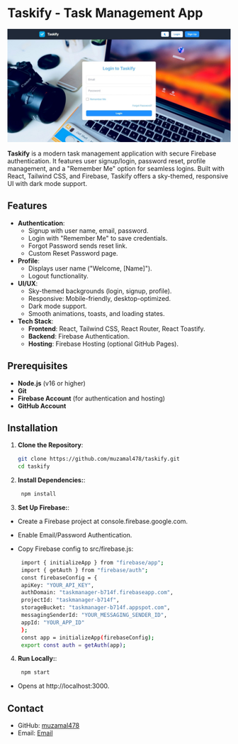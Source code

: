# Taskify - Task Management App

![Taskify Screenshot](screenshot.jpeg)

**Taskify** is a modern task management application with secure Firebase authentication. It features user signup/login, password reset, profile management, and a "Remember Me" option for seamless logins. Built with React, Tailwind CSS, and Firebase, Taskify offers a sky-themed, responsive UI with dark mode support.

## Features

- **Authentication**:
  - Signup with user name, email, password.
  - Login with "Remember Me" to save credentials.
  - Forgot Password sends reset link.
  - Custom Reset Password page.
- **Profile**:
  - Displays user name ("Welcome, [Name]").
  - Logout functionality.
- **UI/UX**:
  - Sky-themed backgrounds (login, signup, profile).
  - Responsive: Mobile-friendly, desktop-optimized.
  - Dark mode support.
  - Smooth animations, toasts, and loading states.
- **Tech Stack**:
  - **Frontend**: React, Tailwind CSS, React Router, React Toastify.
  - **Backend**: Firebase Authentication.
  - **Hosting**: Firebase Hosting (optional GitHub Pages).

## Prerequisites

- **Node.js** (v16 or higher)
- **Git**
- **Firebase Account** (for authentication and hosting)
- **GitHub Account**

## Installation

1. **Clone the Repository**:
   ```bash
   git clone https://github.com/muzamal478/taskify.git
   cd taskify

2. **Install Dependencies:**:
   ```bash
    npm install

3. **Set Up Firebase:**:
- Create a Firebase project at console.firebase.google.com.
- Enable Email/Password Authentication.
- Copy Firebase config to src/firebase.js:

   ```bash
    import { initializeApp } from "firebase/app";
    import { getAuth } from "firebase/auth";
    const firebaseConfig = {
    apiKey: "YOUR_API_KEY",
    authDomain: "taskmanager-b714f.firebaseapp.com",
    projectId: "taskmanager-b714f",
    storageBucket: "taskmanager-b714f.appspot.com",
    messagingSenderId: "YOUR_MESSAGING_SENDER_ID",
    appId: "YOUR_APP_ID"
    };
    const app = initializeApp(firebaseConfig);
    export const auth = getAuth(app);

4. **Run Locally:**:
   ```bash
    npm start

- Opens at http://localhost:3000.

## Contact
- GitHub: [muzamal478](https://github.com/muzamal478)
- Email: [Email](muzamallasghar47@gmail.com)
